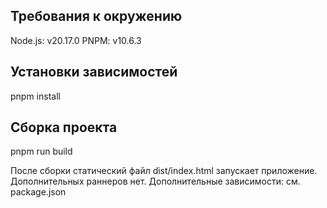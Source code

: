 ## Требования к окружению

Node.js: v20.17.0
PNPM: v10.6.3

## Установки зависимостей

pnpm install

## Сборка проекта

pnpm run build

После сборки статический файл dist/index.html запускает приложение. Дополнительных раннеров нет.
Дополнительные зависимости: см. package.json